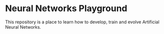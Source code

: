 # Neural Networks Playground

This repository is a place to learn how to develop, train and evolve Artificial Neural Networks.